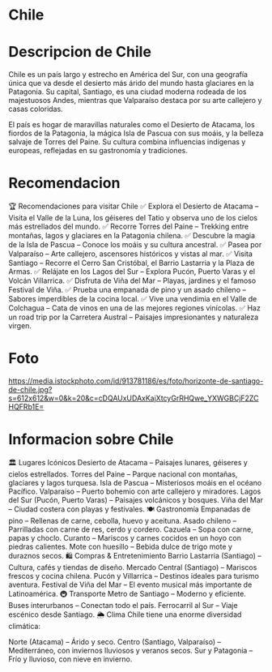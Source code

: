 # Chile

# Descripcion de Chile
Chile es un país largo y estrecho en América del Sur, con una geografía única que va desde el desierto más árido del mundo hasta glaciares en la Patagonia. Su capital, Santiago, es una ciudad moderna rodeada de los majestuosos Andes, mientras que Valparaíso destaca por su arte callejero y casas coloridas.

El país es hogar de maravillas naturales como el Desierto de Atacama, los fiordos de la Patagonia, la mágica Isla de Pascua con sus moáis, y la belleza salvaje de Torres del Paine. Su cultura combina influencias indígenas y europeas, reflejadas en su gastronomía y tradiciones.

# Recomendacion
🏆 Recomendaciones para visitar Chile
✅ Explora el Desierto de Atacama – Visita el Valle de la Luna, los géiseres del Tatio y observa uno de los cielos más estrellados del mundo.
✅ Recorre Torres del Paine – Trekking entre montañas, lagos y glaciares en la Patagonia chilena.
✅ Descubre la magia de la Isla de Pascua – Conoce los moáis y su cultura ancestral.
✅ Pasea por Valparaíso – Arte callejero, ascensores históricos y vistas al mar.
✅ Visita Santiago – Recorre el Cerro San Cristóbal, el Barrio Lastarria y la Plaza de Armas.
✅ Relájate en los Lagos del Sur – Explora Pucón, Puerto Varas y el Volcán Villarrica.
✅ Disfruta de Viña del Mar – Playas, jardines y el famoso Festival de Viña.
✅ Prueba una empanada de pino y un asado chileno – Sabores imperdibles de la cocina local.
✅ Vive una vendimia en el Valle de Colchagua – Cata de vinos en una de las mejores regiones vinícolas.
✅ Haz un road trip por la Carretera Austral – Paisajes impresionantes y naturaleza virgen.

# Foto
https://media.istockphoto.com/id/913781186/es/foto/horizonte-de-santiago-de-chile.jpg?s=612x612&w=0&k=20&c=cDQAUxUDAxKajXtcyGrRHQwe_YXWGBCjF2ZCHQFRb1E=

# Informacion sobre Chile
🏛️ Lugares Icónicos
Desierto de Atacama – Paisajes lunares, géiseres y cielos estrellados.
Torres del Paine – Parque nacional con montañas, glaciares y lagos turquesa.
Isla de Pascua – Misteriosos moáis en el océano Pacífico.
Valparaíso – Puerto bohemio con arte callejero y miradores.
Lagos del Sur (Pucón, Puerto Varas) – Paisajes volcánicos y bosques.
Viña del Mar – Ciudad costera con playas y festivales.
🍽️ Gastronomía
Empanadas de pino – Rellenas de carne, cebolla, huevo y aceituna.
Asado chileno – Parrilladas con carne de res, cerdo y cordero.
Cazuela – Sopa con carne, papas y choclo.
Curanto – Mariscos y carnes cocidos en un hoyo con piedras calientes.
Mote con huesillo – Bebida dulce de trigo mote y duraznos secos.
🛍️ Compras & Entretenimiento
Barrio Lastarria (Santiago) – Cultura, cafés y tiendas de diseño.
Mercado Central (Santiago) – Mariscos frescos y cocina chilena.
Pucón y Villarrica – Destinos ideales para turismo aventura.
Festival de Viña del Mar – El evento musical más importante de Latinoamérica.
🚇 Transporte
Metro de Santiago – Moderno y eficiente.
Buses interurbanos – Conectan todo el país.
Ferrocarril al Sur – Viaje escénico desde Santiago.
🌦️ Clima
Chile tiene una enorme diversidad climática:

Norte (Atacama) – Árido y seco.
Centro (Santiago, Valparaíso) – Mediterráneo, con inviernos lluviosos y veranos secos.
Sur y Patagonia – Frío y lluvioso, con nieve en invierno.